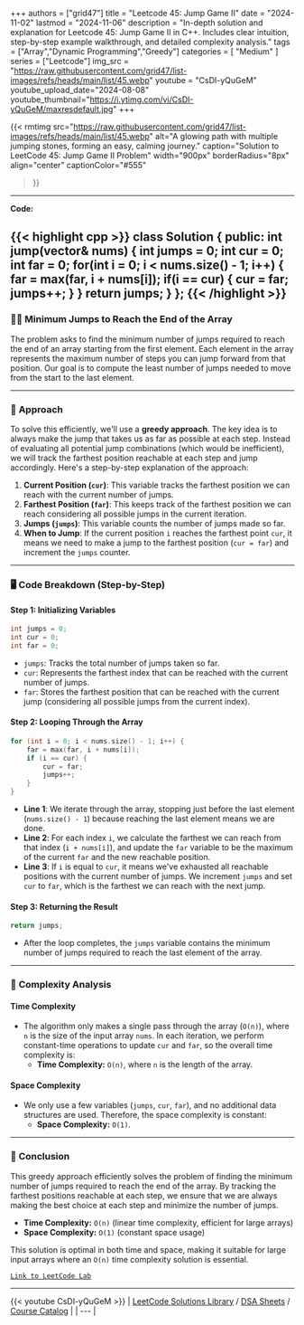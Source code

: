
+++
authors = ["grid47"]
title = "Leetcode 45: Jump Game II"
date = "2024-11-02"
lastmod = "2024-11-06"
description = "In-depth solution and explanation for Leetcode 45: Jump Game II in C++. Includes clear intuition, step-by-step example walkthrough, and detailed complexity analysis."
tags = ["Array","Dynamic Programming","Greedy"]
categories = [
    "Medium"
]
series = ["Leetcode"]
img_src = "https://raw.githubusercontent.com/grid47/list-images/refs/heads/main/list/45.webp"
youtube = "CsDI-yQuGeM"
youtube_upload_date="2024-08-08"
youtube_thumbnail="https://i.ytimg.com/vi/CsDI-yQuGeM/maxresdefault.jpg"
+++


{{< rmtimg 
    src="https://raw.githubusercontent.com/grid47/list-images/refs/heads/main/list/45.webp" 
    alt="A glowing path with multiple jumping stones, forming an easy, calming journey."
    caption="Solution to LeetCode 45: Jump Game II Problem"
    width="900px"
    borderRadius="8px"
    align="center" 
    captionColor="#555"
>}}
---
**Code:**

{{< highlight cpp >}}
class Solution {
public:
    int jump(vector<int>& nums) {
        int jumps = 0;
        int cur = 0;
        int far = 0;
        for(int i = 0; i < nums.size() - 1; i++) {
            far = max(far, i + nums[i]);
            if(i == cur) {
                cur = far;
                jumps++;
            }
        }
        return jumps;
    }
};
{{< /highlight >}}
---

### 🏃‍♂️ **Minimum Jumps to Reach the End of the Array**

The problem asks to find the minimum number of jumps required to reach the end of an array starting from the first element. Each element in the array represents the maximum number of steps you can jump forward from that position. Our goal is to compute the least number of jumps needed to move from the start to the last element.

---

### 🚀 **Approach**

To solve this efficiently, we'll use a **greedy approach**. The key idea is to always make the jump that takes us as far as possible at each step. Instead of evaluating all potential jump combinations (which would be inefficient), we will track the farthest position reachable at each step and jump accordingly. Here's a step-by-step explanation of the approach:

1. **Current Position (`cur`)**: This variable tracks the farthest position we can reach with the current number of jumps.
2. **Farthest Position (`far`)**: This keeps track of the farthest position we can reach considering all possible jumps in the current iteration.
3. **Jumps (`jumps`)**: This variable counts the number of jumps made so far.
4. **When to Jump**: If the current position `i` reaches the farthest point `cur`, it means we need to make a jump to the farthest position (`cur = far`) and increment the `jumps` counter.

---

### 🖥️ **Code Breakdown (Step-by-Step)**

#### Step 1: Initializing Variables

```cpp
int jumps = 0;
int cur = 0;
int far = 0;
```

- `jumps`: Tracks the total number of jumps taken so far.
- `cur`: Represents the farthest index that can be reached with the current number of jumps.
- `far`: Stores the farthest position that can be reached with the current jump (considering all possible jumps from the current index).

#### Step 2: Looping Through the Array

```cpp
for (int i = 0; i < nums.size() - 1; i++) {
    far = max(far, i + nums[i]);
    if (i == cur) {
        cur = far;
        jumps++;
    }
}
```

- **Line 1**: We iterate through the array, stopping just before the last element (`nums.size() - 1`) because reaching the last element means we are done.
- **Line 2**: For each index `i`, we calculate the farthest we can reach from that index (`i + nums[i]`), and update the `far` variable to be the maximum of the current `far` and the new reachable position.
- **Line 3**: If `i` is equal to `cur`, it means we've exhausted all reachable positions with the current number of jumps. We increment `jumps` and set `cur` to `far`, which is the farthest we can reach with the next jump.

#### Step 3: Returning the Result

```cpp
return jumps;
```

- After the loop completes, the `jumps` variable contains the minimum number of jumps required to reach the last element of the array.

---

### 🧮 **Complexity Analysis**

#### Time Complexity

- The algorithm only makes a single pass through the array (`O(n)`), where `n` is the size of the input array `nums`. In each iteration, we perform constant-time operations to update `cur` and `far`, so the overall time complexity is:
  - **Time Complexity:** `O(n)`, where `n` is the length of the array.

#### Space Complexity

- We only use a few variables (`jumps`, `cur`, `far`), and no additional data structures are used. Therefore, the space complexity is constant:
  - **Space Complexity:** `O(1)`.

---

### 🏁 **Conclusion**

This greedy approach efficiently solves the problem of finding the minimum number of jumps required to reach the end of the array. By tracking the farthest positions reachable at each step, we ensure that we are always making the best choice at each step and minimize the number of jumps.

- **Time Complexity:** `O(n)` (linear time complexity, efficient for large arrays)
- **Space Complexity:** `O(1)` (constant space usage)

This solution is optimal in both time and space, making it suitable for large input arrays where an `O(n)` time complexity solution is essential.

[`Link to LeetCode Lab`](https://leetcode.com/problems/jump-game-ii/description/)

---
{{< youtube CsDI-yQuGeM >}}
| [LeetCode Solutions Library](https://grid47.xyz/leetcode/) / [DSA Sheets](https://grid47.xyz/sheets/) / [Course Catalog](https://grid47.xyz/courses/) |
| --- |
